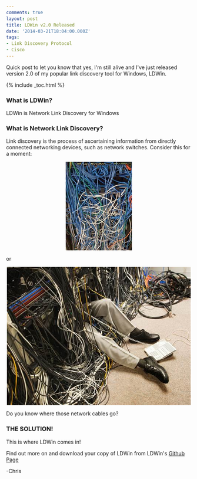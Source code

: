 ```yaml
---
comments: true
layout: post
title: LDWin v2.0 Released
date: '2014-03-21T18:04:00.000Z'
tags:
- Link Discovery Protocol
- Cisco
---
```

Quick post to let you know that yes, I'm still alive and I've just released version 2.0 of my popular link discovery tool for Windows, LDWin.  

{% include _toc.html %}

### What is LDWin?

LDWin is Network Link Discovery for Windows  

### What is Network Link Discovery?

Link discovery is the process of ascertaining information from directly connected networking devices, such as network switches. Consider this for a moment:  

<img style="display: block; margin-left: auto; margin-right: auto;" alt="Modem Tweet" src="/images/wiringmess1.jpg">

or

<img style="display: block; margin-left: auto; margin-right: auto;" alt="Modem Tweet" src="/images/wiringmess2.jpg">

Do you know where those network cables go?  

### THE SOLUTION!
This is where LDWin comes in!  

Find out more on and download your copy of LDWin from LDWin's [Github Page](https://github.com/chall32/LDWin#ldwin)  

-Chris
